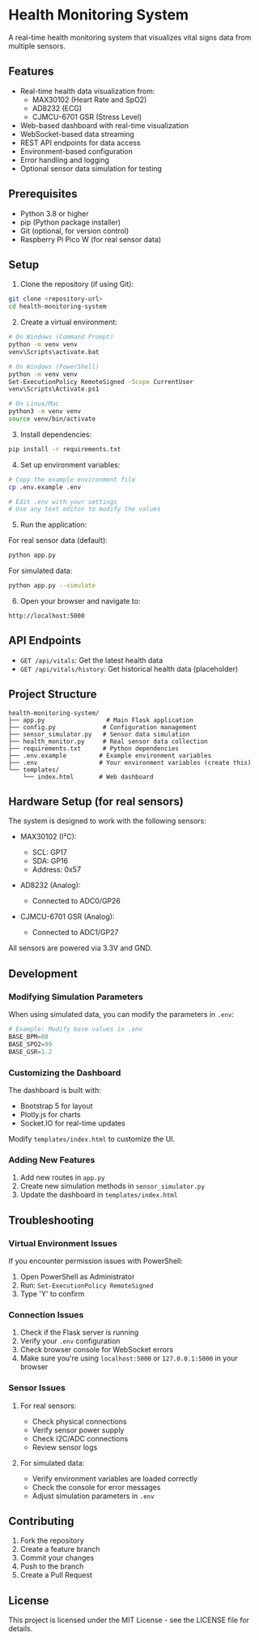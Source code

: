 # Health Monitoring System

A real-time health monitoring system that visualizes vital signs data from multiple sensors.

## Features

- Real-time health data visualization from:
  - MAX30102 (Heart Rate and SpO2)
  - AD8232 (ECG)
  - CJMCU-6701 GSR (Stress Level)
- Web-based dashboard with real-time visualization
- WebSocket-based data streaming
- REST API endpoints for data access
- Environment-based configuration
- Error handling and logging
- Optional sensor data simulation for testing

## Prerequisites

- Python 3.8 or higher
- pip (Python package installer)
- Git (optional, for version control)
- Raspberry Pi Pico W (for real sensor data)

## Setup

1. Clone the repository (if using Git):
```bash
git clone <repository-url>
cd health-monitoring-system
```

2. Create a virtual environment:
```bash
# On Windows (Command Prompt)
python -m venv venv
venv\Scripts\activate.bat

# On Windows (PowerShell)
python -m venv venv
Set-ExecutionPolicy RemoteSigned -Scope CurrentUser
venv\Scripts\Activate.ps1

# On Linux/Mac
python3 -m venv venv
source venv/bin/activate
```

3. Install dependencies:
```bash
pip install -r requirements.txt
```

4. Set up environment variables:
```bash
# Copy the example environment file
cp .env.example .env

# Edit .env with your settings
# Use any text editor to modify the values
```

5. Run the application:

For real sensor data (default):
```bash
python app.py
```

For simulated data:
```bash
python app.py --simulate
```

6. Open your browser and navigate to:
```
http://localhost:5000
```

## API Endpoints

- `GET /api/vitals`: Get the latest health data
- `GET /api/vitals/history`: Get historical health data (placeholder)

## Project Structure

```
health-monitoring-system/
├── app.py                 # Main Flask application
├── config.py             # Configuration management
├── sensor_simulator.py   # Sensor data simulation
├── health_monitor.py     # Real sensor data collection
├── requirements.txt      # Python dependencies
├── .env.example         # Example environment variables
├── .env                 # Your environment variables (create this)
└── templates/
    └── index.html       # Web dashboard
```

## Hardware Setup (for real sensors)

The system is designed to work with the following sensors:

- MAX30102 (I²C):
  - SCL: GP17
  - SDA: GP16
  - Address: 0x57

- AD8232 (Analog):
  - Connected to ADC0/GP26

- CJMCU-6701 GSR (Analog):
  - Connected to ADC1/GP27

All sensors are powered via 3.3V and GND.

## Development

### Modifying Simulation Parameters

When using simulated data, you can modify the parameters in `.env`:
```python
# Example: Modify base values in .env
BASE_BPM=80
BASE_SPO2=99
BASE_GSR=1.2
```

### Customizing the Dashboard

The dashboard is built with:
- Bootstrap 5 for layout
- Plotly.js for charts
- Socket.IO for real-time updates

Modify `templates/index.html` to customize the UI.

### Adding New Features

1. Add new routes in `app.py`
2. Create new simulation methods in `sensor_simulator.py`
3. Update the dashboard in `templates/index.html`

## Troubleshooting

### Virtual Environment Issues

If you encounter permission issues with PowerShell:
1. Open PowerShell as Administrator
2. Run: `Set-ExecutionPolicy RemoteSigned`
3. Type 'Y' to confirm

### Connection Issues

1. Check if the Flask server is running
2. Verify your `.env` configuration
3. Check browser console for WebSocket errors
4. Make sure you're using `localhost:5000` or `127.0.0.1:5000` in your browser

### Sensor Issues

1. For real sensors:
   - Check physical connections
   - Verify sensor power supply
   - Check I2C/ADC connections
   - Review sensor logs

2. For simulated data:
   - Verify environment variables are loaded correctly
   - Check the console for error messages
   - Adjust simulation parameters in `.env`

## Contributing

1. Fork the repository
2. Create a feature branch
3. Commit your changes
4. Push to the branch
5. Create a Pull Request

## License

This project is licensed under the MIT License - see the LICENSE file for details. 